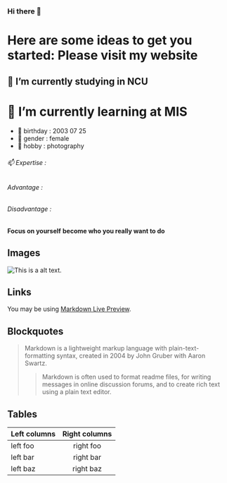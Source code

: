### Hi there 👋

# Here are some ideas to get you started: Please visit my website
## 🔭 I’m currently studying in NCU
# 🌱 I’m currently learning at MIS 
* 💬 birthday : 2003 07 25
* 👯 gender : female 
* 🤔 hobby : photography

###### 📫 Expertise : 
###### Advantage :  
###### Disadvantage : 

**Focus on yourself**
__become who you **really** want to do__


## Images

![This is a alt text.](/image/sample.png "This is a sample image.")

## Links

You may be using [Markdown Live Preview](https://markdownlivepreview.com/).

## Blockquotes

> Markdown is a lightweight markup language with plain-text-formatting syntax, created in 2004 by John Gruber with Aaron Swartz.
>
>> Markdown is often used to format readme files, for writing messages in online discussion forums, and to create rich text using a plain text editor.

## Tables

| Left columns  | Right columns |
| ------------- |:-------------:|
| left foo      | right foo     |
| left bar      | right bar     |
| left baz      | right baz     |
